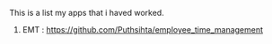 This is a list my apps that i haved worked.

1. EMT : <https://github.com/Puthsihta/employee_time_management>
